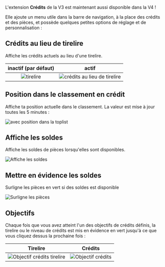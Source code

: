 L'extension **Crédits** de la V3 est maintenant aussi disponible dans la V4 !

Elle ajoute un menu utile dans la barre de navigation, à la place des crédits et des pièces, et possède quelques petites options de réglage et de personnalisation :

## Crédits au lieu de tirelire
Affiche les crédits actuels au lieu d'une tirelire.

|     **inactif** (par défaut)   |                   **actif**                      |
| :----------------------------: | :----------------------------------------------: |
| ![tirelire](./piggy-mode.png)    | ![crédits au lieu de tirelire](./credits-mode.png) |

## Position dans le classement en crédit
Affiche ta position actuelle dans le classement. La valeur est mise à jour toutes les 5 minutes :

![avec position dans la toplist](./toplist.png)

## Affiche les soldes  
Affiche les soldes de pièces lorsqu'elles sont disponibles.

![Affiche les soldes](./showSales.png)

## Mettre en évidence les soldes  
Surligne les pièces en vert si des soldes est disponible

![Surligne les pièces](./highlightSales.png)

## Objectifs
Chaque fois que vous avez atteint l'un des objectifs de crédits définis, la tirelire ou le niveau de crédits est mis en évidence en vert jusqu'à ce que vous cliquez dessus la prochaine fois :

|                    Tirelire                        |                     Crédits                     |
| :------------------------------------------------: | :---------------------------------------------: |
| ![Objectif crédits tirelire](./alert-piggy-mode.png) |   ![Objectif crédits](./alert-credits-mode.png)   |
